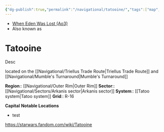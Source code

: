 ```yaml
---
{"dg-publish":true,"permalink":"/navigational/tatooine/","tags":["map","planet","outerrim","starkiller","arkanis","mumbles","triellus","spicetri","unfinished"]}
---
```


- [When Eden Was Lost (Ao3)](https://archiveofourown.org/works/19334440/chapters/45992584)
- Also known as 
# Tatooine
Desc

located on the [[Navigational/Triellus Trade Route\|Triellus Trade Route]] and [[Navigational/Mumble's Turnaround\|Mumble's Turnaround]]

**Region**::  [[Navigational/Outer Rim\|Outer Rim]]
**Sector**::  [[Navigational/Sectors/Arkanis sector\|Arkanis sector]]
**System**::  [[Tatoo system\|Tatoo system]]
**Grid**::  R-16

**Capital**
**Notable Locations**
- test

https://starwars.fandom.com/wiki/Tatooine
